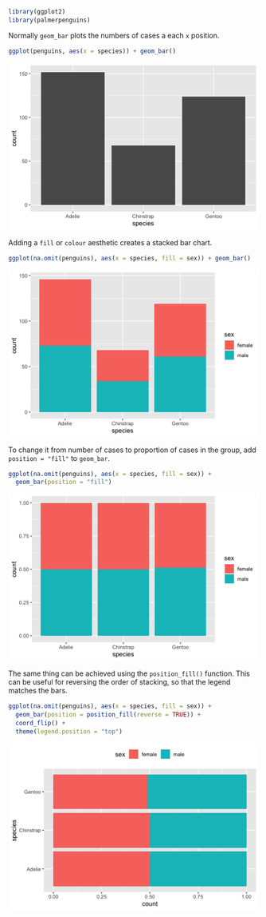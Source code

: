 ``` r
library(ggplot2)
library(palmerpenguins)
```

Normally `geom_bar` plots the numbers of cases a each `x` position.

``` r
ggplot(penguins, aes(x = species)) + geom_bar()
```

![](stack_bar_prop_files/figure-markdown_github/default_bar-1.png)

Adding a `fill` or `colour` aesthetic creates a stacked bar chart.

``` r
ggplot(na.omit(penguins), aes(x = species, fill = sex)) + geom_bar()
```

![](stack_bar_prop_files/figure-markdown_github/stacked_bar-1.png)

To change it from number of cases to proportion of cases in the group,
add `position = "fill"` to `geom_bar`.

``` r
ggplot(na.omit(penguins), aes(x = species, fill = sex)) + 
  geom_bar(position = "fill")
```

![](stack_bar_prop_files/figure-markdown_github/stacked_prop_bar-1.png)

The same thing can be achieved using the `position_fill()` function.
This can be useful for reversing the order of stacking, so that the
legend matches the bars.

``` r
ggplot(na.omit(penguins), aes(x = species, fill = sex)) + 
  geom_bar(position = position_fill(reverse = TRUE)) +
  coord_flip() +
  theme(legend.position = "top")
```

![](stack_bar_prop_files/figure-markdown_github/flipped_stacked_prop_bar-1.png)
